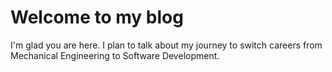 # Welcome to my blog

I'm glad you are here. I plan to talk about my journey to switch careers from Mechanical Engineering to Software Development.
